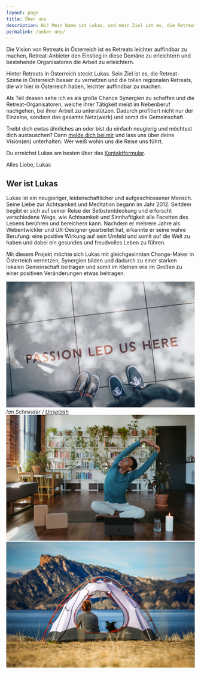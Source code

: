 ```yaml
---
layout: page
title: Über uns
description: Hi! Mein Name ist Lukas, und mein Ziel ist es, die Retreat-Szene in Österreich besser zu vernetzen und die tollen regionalen Retreats, die wir haben, leichter auffindbar zu machen.
permalink: /ueber-uns/
---
```


Die Vision von Retreats in Österreich ist es Retreats leichter auffindbar zu machen, Retreat-Anbieter den Einstieg in diese Domäne zu erleichtern und bestehende Organisatoren die Arbeit zu erleichtern. 

Hinter Retreats in Österreich steckt Lukas. Sein Ziel ist es, die Retreat-Szene in Österreich besser zu vernetzen und die tollen regionalen Retreats, die wir hier in Österreich haben, leichter auffindbar zu machen. 

<!-- Nachhaltigkeit / SDG -->

<!-- Synergien -->
Als Teil dessen sehe ich es als große Chance Synergien zu schaffen und die Retreat-Organisatoren, welche ihrer Tätigkeit meist im Nebenberuf nachgehen, bei ihrer Arbeit zu unterstützen. Dadurch profitiert nicht nur der Einzelne, sondern das gesamte Netz(werk) und somit die Gemeinschaft.

Treibt dich ewtas ähnliches an oder bist du einfach neugierig und möchtest dich austauschen? Dann [melde dich bei mir](/kontakt/) und lass uns über deine Vision(en) unterhalten. Wer weiß wohin uns die Reise uns führt.

Du erreichst Lukas am besten über das [Kontaktformular](/kontakt/).

Alles Liebe,
Lukas

## Wer ist Lukas

Lukas ist ein neugieriger, leidenschaftlicher und aufgeschlossener Mensch. Seine Liebe zur Achtsamkeit und Meditation begann im Jahr 2012. Seitdem begibt er sich auf seiner Reise der Selbstentdeckung und erforscht verschiedene Wege, wie Achtsamkeit und Sinnhaftigkeit alle Facetten des Lebens berühren und bereichern kann. Nachdem er mehrere Jahre als Webentwickler und UX-Designer gearbeitet hat, erkannte er seine wahre Berufung: eine positive Wirkung auf sein Umfeld und somit auf die Welt zu haben und dabei ein gesundes und freudvolles Leben zu führen.

Mit diesem Projekt möchte sich Lukas mit gleichgesinnten Change-Maker in Österreich vernetzen, Synergien bilden und dadurch zu einer starken lokalen Gemeinschaft beitragen und somit im Kleinen wie im Großen zu einer positiven Veränderungen etwas beitragen.


<img src="/images/stockphotos/passion-ian_schneider.jpg" loading="lazy">
<em>Ian Schneider / <a href="https://unsplash.com/de/fotos/TamMbr4okv4?utm_source=unsplash&utm_medium=referral&utm_content=creditCopyText" target="_blank">Unsplash</a></em>

<!-- Passender Platz um nach Mitwirkende zu suchen (collaborative effort, finding synergies, rising together) -->

<div class="gallery-box">
  <div class="gallery">
    <img src="/images/04.jpg" loading="lazy">
    <img src="/images/03.jpg" loading="lazy">
  </div>
</div>
